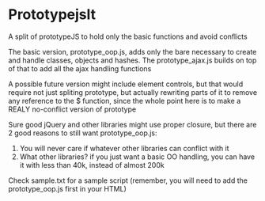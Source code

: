 Prototypejslt
=============

A split of prototypeJS to hold only the basic functions and avoid conflicts

The basic version, prototype_oop.js, adds only the bare necessary to create and handle classes, objects and hashes.
The prototype_ajax.js builds on top of that to add all the ajax handling functions

A possible future version might include element controls, but that would require not just spliting prototype,
but actually rewriting parts of it to remove any reference to the $ function, since the whole point here is to make a 
REALY no-conflict version of prototype

Sure good jQuery and other libraries might use proper closure, but there are 2 good reasons to still want prototype_oop.js:

1. You will never care if whatever other libraries can conflict with it
2. What other libraries? if you just want a basic OO handling, you can have it with less than 40k, instead of almost 200k

Check sample.txt for a sample script (remember, you will need to add the prototype_oop.js first in your HTML) 


